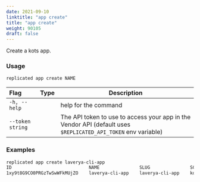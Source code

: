 ```yaml
---
date: 2021-09-10
linktitle: "app create"
title: "app create"
weight: 90105
draft: false
---
```


Create a kots app.

### Usage
```bash
replicated app create NAME
```

| Flag                 | Type | Description |
|:----------------------|------|-------------|
| `-h, --help`   |  |          help for the command |
| `--token string` | |  The API token to use to access your app in the Vendor API (default uses `$REPLICATED_API_TOKEN` env variable) |

### Examples
```bash
replicated app create laverya-cli-app
ID                             NAME               SLUG               SCHEDULER
1xy9t8G9CO0PRGzTwSwWFkMUjZO    laverya-cli-app    laverya-cli-app    kots
```